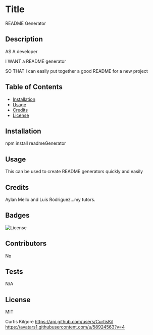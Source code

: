 
  
# Title 
README Generator
  
## Description
AS A developer

I WANT a README generator

SO THAT I can easily put together a good README for a new project

  
## Table of Contents
  

  
* [Installation](#installation)
* [Usage](#usage)
* [Credits](#credits)
* [License](#license)

## Installation

npm install readmeGenerator

## Usage

This can be used to create README generators quickly and easily

## Credits

Aylan Mello and Luis Rodriguez...my tutors.

## Badges
![License](https://img.shields.io/badge/license-MIT-purple)

## Contributors

No

## Tests
  
N/A

## License

MIT

Curtis Kilgore
https://api.github.com/users/CurtisKil
https://avatars1.githubusercontent.com/u/58924563?v=4





